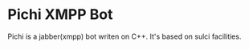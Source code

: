 Pichi XMPP Bot
=============

Pichi is a jabber(xmpp) bot writen on C++. It's based on sulci facilities.

